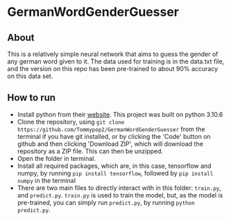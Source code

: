 # GermanWordGenderGuesser

## About

This is a relatively simple neural network that aims to guess the gender of any german word given to it. The data used for training is in the data.txt file, and the version on this repo has been pre-trained to about 90% accuracy on this data set.

## How to run

- Install python from their [website](https://www.python.org/). This project was built on python 3.10.6
- Clone the repository, using `git clone https://github.com/Tommypop2/GermanWordGenderGuesser` from the terminal if you have git installed, or by clicking the 'Code' button on github and then clicking 'Download ZIP', which will download the repository as a ZIP file. This can then be unzipped.
- Open the folder in terminal.
- Install all required packages, which are, in this case, tensorflow and numpy, by running `pip install tensorflow`, followed by `pip install numpy` in the terminal
- There are two main files to directly interact with in this folder: `train.py`, and `predict.py`. `train.py` is used to train the model, but, as the model is pre-trained, you can simply run `predict.py`, by running `python predict.py`.